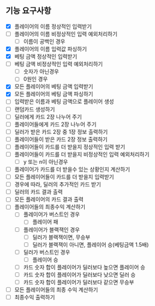 ## 기능 요구사항

- [x] 플레이어의 이름 정상적인 입력받기
- [ ] 플레이어의 이름 비정상적인 입력 예외처리하기
    - [ ] 이름이 공백인 경우
- [x] 플레이어의 이름 입력값 파싱하기
- [x] 베팅 금액 정상적인 입력받기
- [ ] 베팅 금액 비정상적인 입력 예외처리하기
    - [ ] 숫자가 아닌경우
    - [ ] 0원인 경우
- [x] 모든 플레이어의 베팅 금액 입력받기
- [x] 모든 플레이어의 베팅 금액 파싱하기
- [ ] 입력받은 이름과 베팅 금액으로 플레이어 생성
- [ ] 랜덤카드 생성하기
- [ ] 딜러에게 카드 2장 나누어 주기
- [ ] 플레이어들에게 카드 2장 나누어 주기
- [ ] 딜러가 받은 카드 2장 중 1장 정보 출력하기
- [ ] 플레이어들이 받은 카드 2장 정보 출력하기
- [ ] 플레이어들이 카드를 더 받을지 정상적인 입력 받기
- [ ] 플레이어들이 카드를 더 받을지 비정상적인 입력 예외처리하기
    - [ ] y 또는 n이 아닌경우
- [ ] 플레이어가 카드를 더 받을수 있는 상황인지 계산하기
- [ ] 모든 플레이어들이 카드를 더 받을지 입력받기
- [ ] 경우에 따라, 딜러의 추가적인 카드 받기
- [ ] 딜러의 카드 결과 출력
- [ ] 모든 플레이어의 카드 결과 출력
- [ ] 플레이어들의 최종수익 계산하기
    - [ ] 플레이어가 버스트인 경우
        - [ ] 플레이어 패
    - [ ] 플레이어가 블랙잭인 경우
        - [ ] 딜러가 블랙잭이면, 무승부
        - [ ] 딜러가 블랙잭이 아니면, 플레이어 승(베팅금액 1.5배)
    - [ ] 딜러가 버스트인 경우
        - [ ] 플레이어 승
    - [ ] 카드 숫자 합이 플레이어가 딜러보다 높으면 플레이어 승
    - [ ] 카드 숫자 합이 플레이어가 딜러보다 낮으면 딜러 승
    - [ ] 카드 숫자 합이 플레이어가 딜러보다 같으면 무승부
- [ ] 모든 플레이어들의 최종 수익 계산하기
- [ ] 최종수익 출력하기
